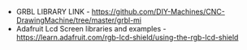 * GRBL LIBRARY LINK - https://github.com/DIY-Machines/CNC-DrawingMachine/tree/master/grbl-mi
* Adafruit Lcd Screen libraries and examples - https://learn.adafruit.com/rgb-lcd-shield/using-the-rgb-lcd-shield
